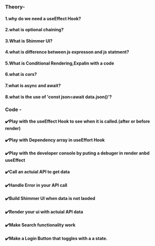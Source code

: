### Theory- 
#### 1.why do we need a useEffect Hook? 
#### 2.what is optional chaining? 
#### 3.What is Shimmer UI?
#### 4.what is difference between js expresson and js statment?
#### 5.What is Conditional Rendering,Expalin with a code
#### 6.what is cors? 
#### 7.what is async and await? 
#### 8.what is the use of 'const json=await data.json()'? 
### Code -
#### ✔️Play with the useEffect Hook to see when it is called.(after or before render)
#### ✔️Play with Dependency array in useEffort Hook 
#### ✔️Play with the developer console by puting a debuger in render anbd useEffect
#### ✔️Call an actuial API to get data 
#### ✔️Handle Error in your API call 
#### ✔️Build Shimmer UI when data is not laoded 
#### ✔️Render your ui with actuial API data
#### ✔️Make Search functionality work 
#### ✔️Make a Login Button that toggles with a a state.